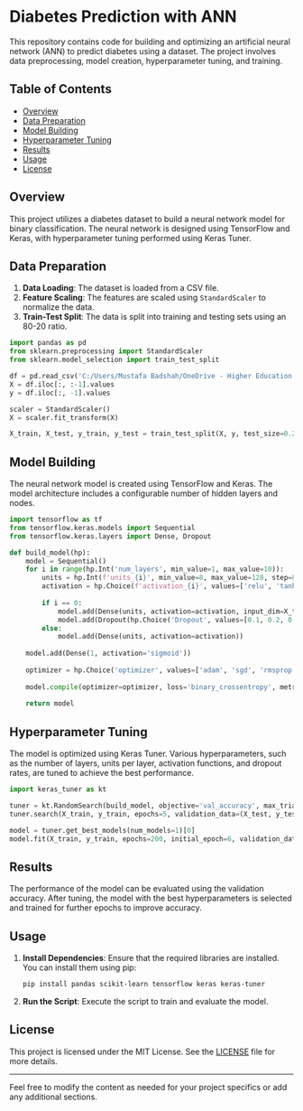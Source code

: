 # Diabetes Prediction with ANN

This repository contains code for building and optimizing an artificial neural network (ANN) to predict diabetes using a dataset. The project involves data preprocessing, model creation, hyperparameter tuning, and training.

## Table of Contents

- [Overview](#overview)
- [Data Preparation](#data-preparation)
- [Model Building](#model-building)
- [Hyperparameter Tuning](#hyperparameter-tuning)
- [Results](#results)
- [Usage](#usage)
- [License](#license)

## Overview

This project utilizes a diabetes dataset to build a neural network model for binary classification. The neural network is designed using TensorFlow and Keras, with hyperparameter tuning performed using Keras Tuner.

## Data Preparation

1. **Data Loading**: The dataset is loaded from a CSV file.
2. **Feature Scaling**: The features are scaled using `StandardScaler` to normalize the data.
3. **Train-Test Split**: The data is split into training and testing sets using an 80-20 ratio.

```python
import pandas as pd
from sklearn.preprocessing import StandardScaler
from sklearn.model_selection import train_test_split

df = pd.read_csv('C:/Users/Mustafa Badshah/OneDrive - Higher Education Commission/Desktop/project/ANN project 1/diabetes.csv')
X = df.iloc[:, :-1].values
y = df.iloc[:, -1].values

scaler = StandardScaler()
X = scaler.fit_transform(X)

X_train, X_test, y_train, y_test = train_test_split(X, y, test_size=0.2, random_state=1)
```

## Model Building

The neural network model is created using TensorFlow and Keras. The model architecture includes a configurable number of hidden layers and nodes.

```python
import tensorflow as tf
from tensorflow.keras.models import Sequential
from tensorflow.keras.layers import Dense, Dropout

def build_model(hp):
    model = Sequential()
    for i in range(hp.Int('num_layers', min_value=1, max_value=10)):
        units = hp.Int(f'units_{i}', min_value=8, max_value=128, step=8)
        activation = hp.Choice(f'activation_{i}', values=['relu', 'tanh', 'sigmoid'])
        
        if i == 0:
            model.add(Dense(units, activation=activation, input_dim=X_train.shape[1]))
            model.add(Dropout(hp.Choice('Dropout', values=[0.1, 0.2, 0.3, 0.4, 0.5, 0.6, 0.7, 0.8, 0.9])))
        else:
            model.add(Dense(units, activation=activation))
    
    model.add(Dense(1, activation='sigmoid'))
    
    optimizer = hp.Choice('optimizer', values=['adam', 'sgd', 'rmsprop', 'adadelta'])
    
    model.compile(optimizer=optimizer, loss='binary_crossentropy', metrics=['accuracy'])
    
    return model
```

## Hyperparameter Tuning

The model is optimized using Keras Tuner. Various hyperparameters, such as the number of layers, units per layer, activation functions, and dropout rates, are tuned to achieve the best performance.

```python
import keras_tuner as kt

tuner = kt.RandomSearch(build_model, objective='val_accuracy', max_trials=5, directory='mydir', project_name='m5')
tuner.search(X_train, y_train, epochs=5, validation_data=(X_test, y_test))

model = tuner.get_best_models(num_models=1)[0]
model.fit(X_train, y_train, epochs=200, initial_epoch=6, validation_data=(X_test, y_test))
```

## Results

The performance of the model can be evaluated using the validation accuracy. After tuning, the model with the best hyperparameters is selected and trained for further epochs to improve accuracy.

## Usage

1. **Install Dependencies**: Ensure that the required libraries are installed. You can install them using pip:
   ```bash
   pip install pandas scikit-learn tensorflow keras keras-tuner
   ```
2. **Run the Script**: Execute the script to train and evaluate the model.

## License

This project is licensed under the MIT License. See the [LICENSE](LICENSE) file for more details.

---

Feel free to modify the content as needed for your project specifics or add any additional sections.
